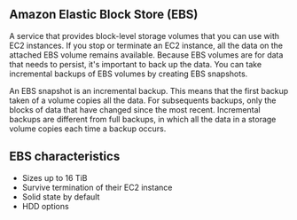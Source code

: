 ## Amazon Elastic Block Store (EBS)
A service that provides block-level storage volumes that you can use with 
EC2 instances. If you stop or terminate an EC2 instance, all the data on 
the attached EBS volume remains available.
Because EBS volumes are for data that needs to persist, it's important to 
back up the data. You can take incremental backups of EBS volumes by 
creating EBS snapshots.

An EBS snapshot is an incremental backup. This means that the first backup
taken of a volume copies all the data. For subsequents backups, only the 
blocks of data that have changed since the most recent.
Incremental backups are different from full backups, in which all the data 
in a storage volume copies each time a backup occurs. 
## EBS characteristics
- Sizes up to 16 TiB
- Survive termination of their EC2 instance
- Solid state by default
- HDD options